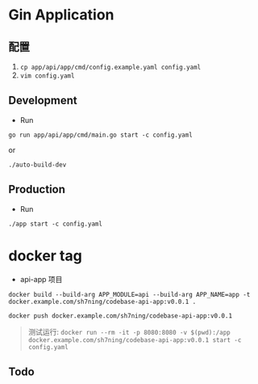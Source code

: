 # Gin Application

## 配置

1. `cp app/api/app/cmd/config.example.yaml config.yaml`
2. `vim config.yaml`

## Development

* Run

```
go run app/api/app/cmd/main.go start -c config.yaml
```

or

```
./auto-build-dev
```

## Production

* Run

```
./app start -c config.yaml
```

# docker tag

* api-app 项目
    
```
docker build --build-arg APP_MODULE=api --build-arg APP_NAME=app -t docker.example.com/sh7ning/codebase-api-app:v0.0.1 .

docker push docker.example.com/sh7ning/codebase-api-app:v0.0.1
```

> 测试运行: `docker run --rm -it -p 8080:8080 -v $(pwd):/app docker.example.com/sh7ning/codebase-api-app:v0.0.1 start -c config.yaml`

## Todo

